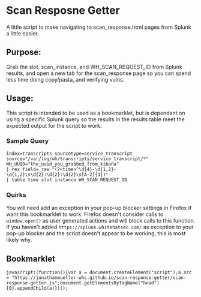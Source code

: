 # Scan Resposne Getter

A little script to make navigating to scan_response.html pages from Splunk a little easier.

## Purpose:
Grab the slot, scan_instance, and WH_SCAN_REQUEST_ID from Splunk results, and open a new tab for the scan_response page so you can spend less time doing copy/pasta, and verifying vulns.

## Usage:
This script is intended to be used as a bookmarklet, but is dependant on using a specific Splunk query so the results in the results table meet the expected output for the script to work. 

### Sample Query
```
index=transcripts sourcetype=service_transcript source="/var/log/wh/transcripts/service_transcript/*" WH_UUID="the_uuid_you_grabbed_from_kibana"
| rex field=_raw "(?<time>^\d{4}-\d{1,2}-\d{1,2}\s\d{2}:\d{2}:\d{2}\s[A-Z]{3})"
| table time slot instance WH_SCAN_REQUEST_ID
```


### Quirks

You will need add an exception in your pop-up blocker settings in Firefox if want this bookmarklet to work. Firefox doesn't consider calls to `window.open()` as user generated actions and will block calls to this function. If you haven't added `https://splunk.whitehatsec.com/` as exception to your pop-up blocker and the script doesn't appear to be working, this is most likely why.


## Bookmarklet
```
javascript:(function(){var a = document.createElement("script");a.src = "https://jonathanmueller-whs.github.io/scan-response-getter/scan-response-getter.js";document.getElementsByTagName("head")[0].appendChild(a)})();
```